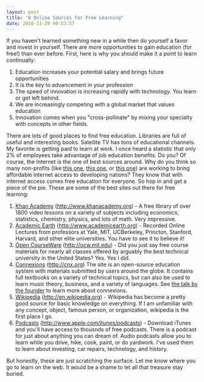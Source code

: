 ```yaml
---
layout: post
title: "6 Online Sources for Free Learning"
date: 2010-11-29 00:53:57
---
```


If you haven't learned something new in a while then do yourself a favor and invest in yourself. There are more opportunities to gain education (for free!) than ever before. First, here is why you should make it a point to learn continually:

1.  Education increases your potential salary and brings future opportunities
2.  It is the key to advancement in your profession
3.  The speed of innovation is increasing rapidly with technology. You learn or get left behind.
4.  We are increasingly competing with a global market that values education
5.  Innovation comes when you "cross-pollinate" by mixing your specialty with concepts in other fields.

There are lots of good places to find free education. Libraries are full of useful and interesting books. Satellite TV has tons of educational channels. My favorite is getting paid to learn at work. I once heard a statistic that only 2% of employees take advantage of job education benefits. Do you? Of course, the Internet is the one of best sources around. Why do you think so many non-profits (like <a href="http://50x15.org/our-mission" target="_blank" title="50 x 15">this one</a>, <a href="http://www.laptop.org/en/" target="_blank" title="One Laptop Per Child">this one</a>, or <a href="http://www.worldwideworkshop.org/" target="_blank" title="World Wide Workshop">this one</a>) are working to bring affordable internet access to developing nations? They know that with internet access comes free education for everyone. So hop in and get a piece of the pie. These are some of the best sites out there for free learning:

1.  [Khan Academy][1] (http://www.khanacademy.org) - A free library of over 1800 video lessons on a variety of subjects including economics, statistics, chemistry, physics, and lots of math. Very impressive.
2.  <a href="http://www.academicearth.org/" target="_blank" title="Academic earth">Academic Earth</a> (http://www.academicearth.org) - Recorded Online Lectures from professors at Yale, MIT, UCBerkeley, Princton, Stanford, Harvard, and other elite universities. You have to see it to believe it!
3.  [Open CourseWare][2] (http://ocw.mit.edu) - Did you just say free course materials for nearly all classes offered by arguably the best technical university in the United States? Yes. Yes I did.
4.  [Connexions][3] (http://cnx.org) The site is an open-source education system with materials submitted by users around the globe. It contains full textbooks on a variety of technical topics, but can also be used to learn music theory, business, and a variety of languages. See <a href="http://www.ted.com/talks/lang/eng/richard_baraniuk_on_open_source_learning.html" target="_blank" title="Open Source Learning">the talk by the founder</a> to learn more about connexions.
5.  <a href="http://en.wikipedia.org/wiki/Main_Page" target="_blank" title="Wikipedia">Wikipedia</a> (http://en.wikipedia.org) - Wikipedia has become a pretty good source for basic knowledge on everything. If I am unfamiliar with any concept, object, famous person, or organization, wikipedia is the first place I go.
6.  <a href="http://www.apple.com/itunes/podcasts/" target="_blank" title="Podcasts">Podcasts</a> (http://www.apple.com/itunes/podcasts) - Download iTunes and you'll have access to thousnds of free podcasts. There is a podcast for just about anything you can dream of. Audio podcasts allow you to learn while you drive, hike, cook, paint, or do yardwork. I've used them to learn about investing, car repairs, technology, and history.

 [1]: http://www.khanacademy.org/
 [2]: http://ocw.mit.edu
 [3]: http://cnx.org

But honestly, these are just scratching the surface. Let me know where you go to learn on the web. It would be a shame to let all that treasure stay buried.